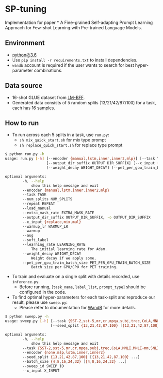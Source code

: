# SP-tuning
Implementation for paper * A Fine-grained Self-adapting Prompt Learning Approach for Few-shot Learning with Pre-trained Language Models.
## Environment
- python@3.6
- Use `pip install -r requirements.txt` to install dependencies.
- `wandb` account is required if the user wants to search for best hyper-parameter combinations.
## Data source
- 16-shot GLUE dataset from [LM-BFF](https://github.com/princeton-nlp/LM-BFF).
- Generated data consists of 5 random splits (13/21/42/87/100) for a task, each has 16 samples.
## How to run
- To run across each 5 splits in a task, use `run.py`:
    - `sh mix_quick_start.sh` for mix type prompt
    - `sh replace_quick_start.sh` for replace type prompt
```bash
$ python run.py -h
usage: run.py [-h] [--encoder {manual,lstm,inner,inner2,mlp}] [--task TASK] [--num_splits NUM_SPLITS] [--repeat REPEAT] [--load_manual] [--extra_mask_rate EXTRA_MASK_RATE]
                   [--output_dir_suffix OUTPUT_DIR_SUFFIX] [--x_input {replace,mix,mul}] [--warmup_lr WARMUP_LR] [--warmup] [--aug] [--soft_label] [--learning_rate LEARNING_RATE]
                   [--weight_decay WEIGHT_DECAY] [--pet_per_gpu_train_batch_size PET_PER_GPU_TRAIN_BATCH_SIZE]

optional arguments:
        -h, --help          
            show this help message and exit
        --encoder {manual,lstm,inner,inner2,mlp}
        --task TASK
        --num_splits NUM_SPLITS
        --repeat REPEAT
        --load_manual
        --extra_mask_rate EXTRA_MASK_RATE
        --output_dir_suffix OUTPUT_DIR_SUFFIX, -o OUTPUT_DIR_SUFFIX
        --x_input {replace,mix,mul}
        --warmup_lr WARMUP_LR
        --warmup
        --aug
        --soft_label
        --learning_rate LEARNING_RATE
            The initial learning rate for Adam.
        --weight_decay WEIGHT_DECAY
            Weight decay if we apply some.
        --pet_per_gpu_train_batch_size PET_PER_GPU_TRAIN_BATCH_SIZE
            Batch size per GPU/CPU for PET training.

```
- To train and evaluate on a single split with details recorded, use `inference.py`.
  - Before running, [`task_name`, `label_list`, `prompt_type`] should be configured in the code.
- To find optimal hyper-parameters for each task-split and reproduce our result, please use `sweep.py`:
  - Please refer to documentation for [WandB](https://docs.wandb.ai/) for more details.
```bash
$ python sweep.py -h
usage: sweep.py [-h] [--task {SST-2,sst-5,mr,cr,mpqa,subj,trec,CoLA,MNLI,MNLI-mm,SNLI,QNLI,RTE-glue,MRPC,QQP}] [--encoder {none,mlp,lstm,inner,inner2}]
                     [--seed_split {13,21,42,87,100} [{13,21,42,87,100} ...]] [--batch_size {4,8,16,24,32} [{4,8,16,24,32} ...]] [--sweep_id SWEEP_ID] [--x_input X_INPUT]

optional arguments:
        -h, --help            
            show this help message and exit
        --task {SST-2,sst-5,mr,cr,mpqa,subj,trec,CoLA,MNLI,MNLI-mm,SNLI,QNLI,RTE-glue,MRPC,QQP}
        --encoder {none,mlp,lstm,inner,inner2}
        --seed_split {13,21,42,87,100} [{13,21,42,87,100} ...]
        --batch_size {4,8,16,24,32} [{4,8,16,24,32} ...]
        --sweep_id SWEEP_ID
        --x_input X_INPUT
```
